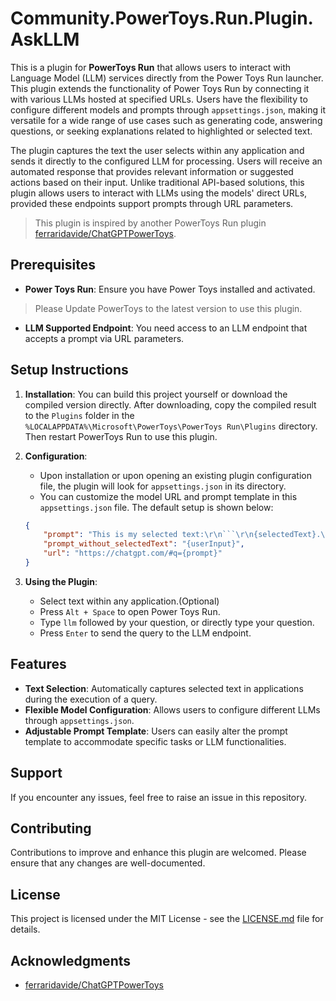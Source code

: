 # Community.PowerToys.Run.Plugin.AskLLM

This is a plugin for **PowerToys Run** that allows users to interact with Language Model (LLM) services directly from the Power Toys Run launcher. This plugin extends the functionality of Power Toys Run by connecting it with various LLMs hosted at specified URLs. Users have the flexibility to configure different models and prompts through `appsettings.json`, making it versatile for a wide range of use cases such as generating code, answering questions, or seeking explanations related to highlighted or selected text.

The plugin captures the text the user selects within any application and sends it directly to the configured LLM for processing. Users will receive an automated response that provides relevant information or suggested actions based on their input. Unlike traditional API-based solutions, this plugin allows users to interact with LLMs using the models' direct URLs, provided these endpoints support prompts through URL parameters.

> This plugin is inspired by another PowerToys Run plugin [ferraridavide/ChatGPTPowerToys](https://github.com/ferraridavide/ChatGPTPowerToys).

## Prerequisites

- **Power Toys Run**: Ensure you have Power Toys installed and activated.
> Please Update PowerToys to the latest version to use this plugin.
- **LLM Supported Endpoint**: You need access to an LLM endpoint that accepts a prompt via URL parameters.

## Setup Instructions

1. **Installation**:
You can build this project yourself or download the compiled version directly. After downloading, copy the compiled result to the `Plugins` folder in the `%LOCALAPPDATA%\Microsoft\PowerToys\PowerToys Run\Plugins` directory. Then restart PowerToys Run to use this plugin.

2. **Configuration**:
   - Upon installation or upon opening an existing plugin configuration file, the plugin will look for `appsettings.json` in its directory.
   - You can customize the model URL and prompt template in this `appsettings.json` file. The default setup is shown below:
   ```json
   {
       "prompt": "This is my selected text:\r\n```\r\n{selectedText}.\r\n```\r\n{userInput}",
       "prompt_without_selectedText": "{userInput}",
       "url": "https://chatgpt.com/#q={prompt}"
   }
   ```

3. **Using the Plugin**:
    - Select text within any application.(Optional)
    - Press `Alt + Space` to open Power Toys Run.
    - Type `llm` followed by your question, or directly type your question.
    - Press `Enter` to send the query to the LLM endpoint.

## Features

- **Text Selection**: Automatically captures selected text in applications during the execution of a query.
- **Flexible Model Configuration**: Allows users to configure different LLMs through `appsettings.json`.
- **Adjustable Prompt Template**: Users can easily alter the prompt template to accommodate specific tasks or LLM functionalities.

## Support

If you encounter any issues, feel free to raise an issue in this repository.

## Contributing

Contributions to improve and enhance this plugin are welcomed. Please ensure that any changes are well-documented.

## License

This project is licensed under the MIT License - see the [LICENSE.md](LICENSE.md) file for details.

## Acknowledgments

* [ferraridavide/ChatGPTPowerToys](https://github.com/ferraridavide/ChatGPTPowerToys)